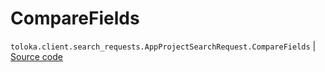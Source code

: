 # CompareFields
`toloka.client.search_requests.AppProjectSearchRequest.CompareFields` | [Source code](https://github.com/Toloka/toloka-kit/blob/v1.2.0/src/client/search_requests.py#L993)

